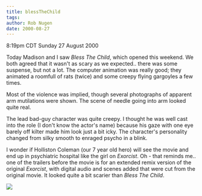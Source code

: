 ```yaml
---
title: blessTheChild
tags: 
author: Rob Nugen
date: 2000-08-27
---
```


<title></title>
<p class=date>8:19pm CDT Sunday 27 August 2000</p>

<p>Today Madison and I saw <em>Bless The Child</em>, which opened this
weekend.  We both agreed that it wasn't as scary as we expected..
there was some suspense, but not a lot.  The computer animation was
really good; they animated a roomfull of rats (twice) and some creepy
flying gargoyles a few times.

<p>Most of the violence was implied, though several photographs of
apparent arm mutilations were shown.  The scene of needle going into
arm looked quite real.

<p>The lead bad-guy character was quite creepy.  I thought he was well
cast into the role (I don't know the actor's name) because his gaze
with one eye barely off kilter made him look just a bit icky.  The
character's personality changed from silky smooth to enraged psycho in
a blink.

<p>I wonder if Holliston Coleman (our 7 year old hero) will see the
movie and end up in psychiatric hospital like the girl on
<em>Exorcist</em>.  Oh - that reminds me.. one of the trailers before
the movie is for an extended remix version of the original
<em>Exorcist</em>, with digital audio and scenes added that were cut
from the original movie.  It looked quite a bit scarier than <em>Bless
The Child</em>.

<p><img src='/images/rob/wL-ROB.gif'>

